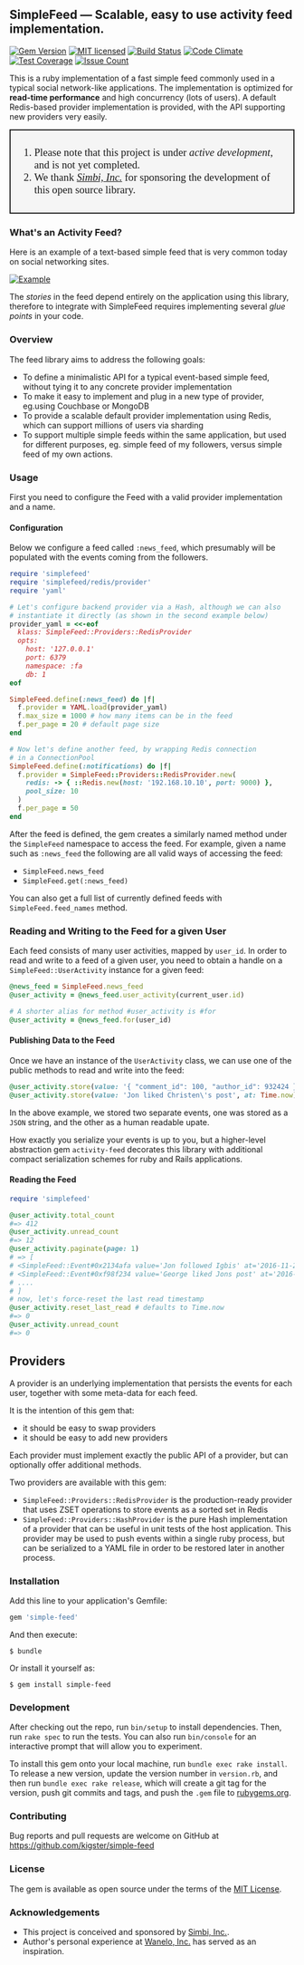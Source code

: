 ## SimpleFeed — Scalable, easy to use activity feed implementation.

[![Gem Version](https://badge.fury.io/rb/simple-feed.svg)](https://badge.fury.io/rb/simple-feed)
[![MIT licensed](https://img.shields.io/badge/license-MIT-blue.svg)](https://github.com/kigster/simple-feed/master/LICENSE.txt)
[![Build Status](https://travis-ci.org/kigster/simple-feed.svg?branch=master)](https://travis-ci.org/kigster/simple-feed)
[![Code Climate](https://codeclimate.com/repos/58339a5b3d9faa74ac006b36/badges/8b899f6df4fc1ed93759/gpa.svg)](https://codeclimate.com/repos/58339a5b3d9faa74ac006b36/feed)
[![Test Coverage](https://codeclimate.com/repos/58339a5b3d9faa74ac006b36/badges/8b899f6df4fc1ed93759/coverage.svg)](https://codeclimate.com/repos/58339a5b3d9faa74ac006b36/coverage)
[![Issue Count](https://codeclimate.com/repos/58339a5b3d9faa74ac006b36/badges/8b899f6df4fc1ed93759/issue_count.svg)](https://codeclimate.com/repos/58339a5b3d9faa74ac006b36/feed)

This is a ruby implementation of a fast simple feed commonly used in a typical social network-like applications. The implementation is optimized for **read-time performance** and high concurrency (lots of users). A default Redis-based provider implementation is provided, with the API supporting new providers very easily. 

<div style="border: 2px solid #222; padding: 10px; background: #f5f5f5; font-family: 'HelveticaNeue-CondensedBold'; font-size: 14pt;">
<ol>
    <li>Please note that this project is under <em>active development</em>, and is not yet completed.<br/></li>
    <li>We thank <em><a href="http://simbi.com">Simbi, Inc.</a></em> for sponsoring the development of this open source library.</li>
</div>

### What's an Activity Feed?

Here is an example of a text-based simple feed that is very common today on social networking sites.

[![Example](https://raw.githubusercontent.com/kigster/simple-feed/master/man/sf-example.png)](https://raw.githubusercontent.com/kigster/simple-feed/master/man/sf-example.png)

The _stories_ in the feed depend entirely on the application using this
library, therefore to integrate with SimpleFeed requires implementing
several _glue points_ in your code.

### Overview
 
 The feed library aims to address the following goals:

* To define a minimalistic API for a typical event-based simple feed,
  without tying it to any concrete provider implementation
* To make it easy to implement and plug in a new type of provider,
  eg.using Couchbase or MongoDB
* To provide a scalable default provider implementation using Redis, which can support millions of users via sharding 
* To support multiple simple feeds within the same application, but used for different purposes, eg. simple feed of my followers, versus simple feed of my own actions.

### Usage

First you need to configure the Feed with a valid provider
implementation and a name. 

#### Configuration

Below we configure a feed called `:news_feed`, which presumably
will be populated with the events coming from the followers.

```ruby
require 'simplefeed'
require 'simplefeed/redis/provider'
require 'yaml'

# Let's configure backend provider via a Hash, although we can also
# instantiate it directly (as shown in the second example below)
provider_yaml = <<-eof
  klass: SimpleFeed::Providers::RedisProvider
  opts:
    host: '127.0.0.1'
    port: 6379
    namespace: :fa 
    db: 1
eof

SimpleFeed.define(:news_feed) do |f|
  f.provider = YAML.load(provider_yaml) 
  f.max_size = 1000 # how many items can be in the feed
  f.per_page = 20 # default page size
end

# Now let's define another feed, by wrapping Redis connection
# in a ConnectionPool
SimpleFeed.define(:notifications) do |f|
  f.provider = SimpleFeed::Providers::RedisProvider.new(
    redis: -> { ::Redis.new(host: '192.168.10.10', port: 9000) },
    pool_size: 10
  )
  f.per_page = 50
end
```

After the feed is defined, the gem creates a similarly named method
under the `SimpleFeed` namespace to access the feed. For example, given
a name such as `:news_feed` the following are all valid ways of
accessing the feed:

 * `SimpleFeed.news_feed`
 * `SimpleFeed.get(:news_feed)`

You can also get a full list of currently defined feeds with `SimpleFeed.feed_names` method.

### Reading and Writing to the Feed for a given User

Each feed consists of many user activities, mapped by `user_id`. In
order to read and write to a feed of a given user, you need to obtain a
handle on a `SimpleFeed::UserActivity` instance for a given feed:

```ruby
@news_feed = SimpleFeed.news_feed
@user_activity = @news_feed.user_activity(current_user.id)

# A shorter alias for method #user_activity is #for
@user_activity = @news_feed.for(user_id)
````

#### Publishing Data to the Feed

Once we have an instance of the `UserActivity` class, we can use one of
the public methods to read and write into the feed:

```ruby
@user_activity.store(value: '{ "comment_id": 100, "author_id": 932424 }', at: Time.now)
@user_activity.store(value: 'Jon liked Christen\'s post', at: Time.now)
```
In the above example, we stored two separate events, one was stored as a `JSON` string, and the other as a human readable upate.

How exactly you serialize your events is up to you, but a higher-level
abstraction gem `activity-feed` decorates this library with additional
compact serialization schemes for ruby and Rails applications.

#### Reading the Feed

```ruby
require 'simplefeed'

@user_activity.total_count
#=> 412 
@user_activity.unread_count
#=> 12
@user_activity.paginate(page: 1) 
# => [ 
# <SimpleFeed::Event#0x2134afa value='Jon followed Igbis' at='2016-11-20 23:32:56 -0800'>,
# <SimpleFeed::Event#0xf98f234 value='George liked Jons post' at='2016-12-10 21:32:56 -0800'>
# ....
# ]
# now, let's force-reset the last read timestamp
@user_activity.reset_last_read # defaults to Time.now
#=> 0
@user_activity.unread_count
#=> 0
```
## Providers

A provider is an underlying implementation that persists the events for each user, together with some meta-data for each feed.

It is the intention of this gem that:

 * it should be easy to swap providers
 * it should be easy to add new providers

Each provider must implement exactly the public API of a provider, but can optionally offer additional methods.

Two providers are available with this gem:

 * `SimpleFeed::Providers::RedisProvider` is the production-ready provider that uses ZSET operations to store events as a sorted set in Redis
 * `SimpleFeed::Providers::HashProvider` is the pure Hash implementation of a provider that can be useful in unit tests of the host application. This provider may be used to push events within a single ruby process, but can be serialized to a YAML file in order to be restored later in another process.


### Installation

Add this line to your application's Gemfile:

```ruby
gem 'simple-feed'
```

And then execute:

```
$ bundle
```

Or install it yourself as:

```
$ gem install simple-feed
```

### Development

After checking out the repo, run `bin/setup` to install dependencies. Then, run `rake spec` to run the tests. You can also run `bin/console` for an interactive prompt that will allow you to experiment.

To install this gem onto your local machine, run `bundle exec rake install`. To release a new version, update the version number in `version.rb`, and then run `bundle exec rake release`, which will create a git tag for the version, push git commits and tags, and push the `.gem` file to [rubygems.org](https://rubygems.org).

### Contributing

Bug reports and pull requests are welcome on GitHub at https://github.com/kigster/simple-feed

### License

The gem is available as open source under the terms of the [MIT License](http://opensource.org/licenses/MIT).

### Acknowledgements

 * This project is conceived and sponsored by [Simbi, Inc.](https://simbi.com).
 * Author's personal experience at [Wanelo, Inc.](https://wanelo.com) has served as an inspiration.

 
